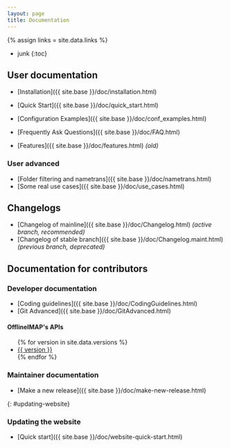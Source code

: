 ```yaml
---
layout: page
title: Documentation
---
```

{% assign links = site.data.links %}

* junk
{:toc}

## User documentation

- [Installation]({{ site.base }}/doc/installation.html)
- [Quick Start]({{ site.base }}/doc/quick_start.html)
- [Configuration Examples]({{ site.base }}/doc/conf_examples.html)
- [Frequently Ask Questions]({{ site.base }}/doc/FAQ.html)

- [Features]({{ site.base }}/doc/features.html) *(old)*

### User advanced

- [Folder filtering and nametrans]({{ site.base }}/doc/nametrans.html)
- [Some real use cases]({{ site.base }}/doc/use_cases.html)

## Changelogs

- [Changelog of mainline]({{ site.base }}/doc/Changelog.html) *(active branch, recommended)*
- [Changelog of stable branch]({{ site.base }}/doc/Changelog.maint.html) *(previous branch, deprecated)*

## Documentation for contributors

### Developer documentation

- [Coding guidelines]({{ site.base }}/doc/CodingGuidelines.html)
- [Git Advanced]({{ site.base }}/doc/GitAdvanced.html)

#### OfflineIMAP's APIs

<ul>
  {% for version in site.data.versions %}
  <li>
    <a href="{{ site.base }}/doc/versions/{{ version }}">{{ version }}</a>
  </li>
  {% endfor %}
</ul>

### Maintainer documentation

- [Make a new release]({{ site.base }}/doc/make-new-release.html)


<!-- DEBUG

{% for doc in site.doc %}
{{ doc.title }}: {{ doc.url }}
{% endfor %}

-->



<!--
Don't change the fixed id: there is a reference to here from the about page.
-->

{: #updating-website}
### Updating the website

* [Quick start]({{ site.base }}/doc/website-quick-start.html)

<!--
vim: ts=2 expandtab
-->
